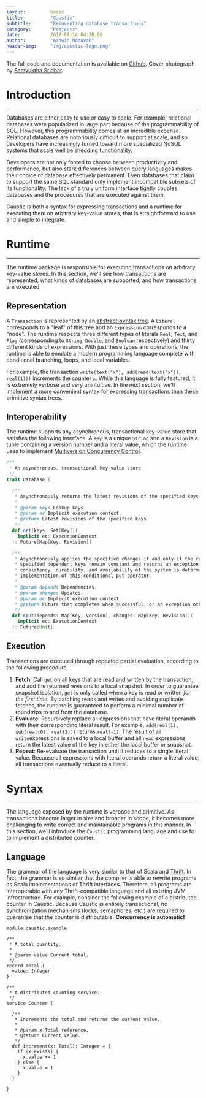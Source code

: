 ```yaml
---
layout:         basic
title:          "Caustic"
subtitle:       "Reinventing database transactions"
category:       "Projects"
date:           2017-09-14 04:20:00
author:         "Ashwin Madavan"
header-img:     "img/caustic-logo.png"
---
```


The full code and documentation is available on [Github][1]. Cover photograph by [Samyuktha Sridhar][5].

# Introduction
---
Databases are either easy to use or easy to scale. For example, relational databases were popularized in large part because of the programmability of SQL. However, this programmability comes at an incredible expense. Relational databases are notoriously difficult to support at scale, and so developers have increasingly turned toward more specialized NoSQL systems that scale well be shedding functionality. 

Developers are not only forced to choose between productivity and performance, but also stark differences between query languages makes their choice of database effectively permanent. Even databases that claim to support the same SQL standard only implement incompatible subsets of its functionality. The lack of a truly uniform interface tightly couples databases and the procedures that are executed against them. 

Caustic is both a syntax for expressing transactions and a runtime for executing them on arbitrary key-value stores, that is straightforward to use and simple to integrate. 

# Runtime
---
The runtime package is responsible for executing transactions on arbitrary key-value stores. In this section, we'll see how transactions are represented, what kinds of databases are supported, and how transactions are executed.

## Representation
A ```Transaction``` is represented by an [abstract-syntax tree][2]. A ```Literal``` corresponds to a "leaf" of this tree and an ```Expression``` corresponds to a "node". The runtime respects three different types of literals ```Real```, ```Text```, and ```Flag``` (corresponding to ```String```, ```Double```, and ```Boolean``` respectively) and thirty different kinds of expressions. With just these types and operations, the runtime is able to emulate a modern programming language complete with conditional branching, loops, and local variables.

For example, the transaction ```write(text("x"), add(read(text("x")), real(1)))``` increments the counter ```x```. While this language is fully featured, it is extremely verbose and very unintuitive. In the next section, we'll implement a more convenient syntax for expressing transactions than these primitive syntax trees.

## Interoperability
The runtime supports any asynchronous, transactional key-value store that satisfies the following interface. A ```Key``` is a unique ```String``` and a ```Revision``` is a tuple containing a version number and a literal value, which the runtime uses to implement [Multiversion Concurrency Control][3].

```scala
/**
 * An asynchronous, transactional key-value store.
 */
trait Database {

  /**
   * Asynchronously returns the latest revisions of the specified keys.
   *
   * @param keys Lookup keys.
   * @param ec Implicit execution context.
   * @return Latest revisions of the specified keys.
   */
  def get(keys: Set[Key])(
    implicit ec: ExecutionContext
  ): Future[Map[Key, Revision]]

  /**
   * Asynchronously applies the specified changes if and only if the revisions of the 
   * specified dependent keys remain constant and returns an exception on conflict. The 
   * consistency, durability, and availability of the system is determined by the 
   * implementation of this conditional put operator.
   *
   * @param depends Dependencies.
   * @param changes Updates.
   * @param ec Implicit execution context.
   * @return Future that completes when successful, or an exception otherwise.
   */
  def cput(depends: Map[Key, Version], changes: Map[Key, Revision])(
    implicit ec: ExecutionContext
  ): Future[Unit]
```

## Execution
Transactions are executed through repeated partial evaluation, according to the following procedure.

1. __Fetch__: Call ```get``` on all keys that are read and written by the transaction, and add the returned revisions to a local snapshot. In order to guarantee snapshot isolation, ```get``` is only called when a key is read or written *for the first time*. By batching reads and writes and avoiding duplicate fetches, the runtime is guaranteed to perform a minimal number of roundtrips to and from the database. 
2. __Evaluate__: Recursively replace all expressions that have literal operands with their corresponding literal result. For example, ```add(real(1), sub(real(0), real(2)))``` returns ```real(-1)```. The result of all ```write```expressions is saved to a local buffer and all ```read``` expressions return the latest value of the key in either the local buffer or snapshot.  
3. __Repeat__: Re-evaluate the transaction until it reduces to a single literal value. Because all expressions with literal operands return a literal value, all transactions eventually reduce to a literal.

# Syntax
---
The language exposed by the runtime is verbose and primitive. As transactions become larger in size and broader in scope, it becomes more challenging to write correct and maintainable programs in this manner. In this section, we'll introduce the ```Caustic``` programming language and use to to implement a distributed counter.

## Language
The grammar of the language is very similar to that of Scala and [Thrift][3]. In fact, the grammar is so similar that the compiler is able to rewrite programs as Scala implementations of Thrift interfaces. Therefore, all programs are interoperable with any Thrift-compatible language and all existing JVM infrastructure. For example, consider the following example of a distributed counter in Caustic. Because Caustic is entirely transactional, no synchronization mechanisms (locks, semaphores, etc.) are required to guarantee that the counter is distributable. __Concurrency is automatic!__ 

```
module caustic.example

/**
 * A total quantity.
 * 
 * @param value Current total.
 */
record Total {
  value: Integer
}

/**
 * A distributed counting service.
 */
service Counter {
  
  /**
   * Increments the total and returns the current value.
   * 
   * @param x Total reference.
   * @return Current value.
   */
  def increment(x: Total): Integer = {
    if (x.exists) {
      x.value += 1
    } else {
      x.value = 1
    } 
  }

} 
```

[1]: https://github.com/ashwin153/caustic
[2]: https://en.wikipedia.org/wiki/Abstract_syntax_tree
[3]: https://en.wikipedia.org/wiki/Multiversion_concurrency_control
[4]: https://thrift.apache.org/
[5]: https://samyusridhar.github.io/
